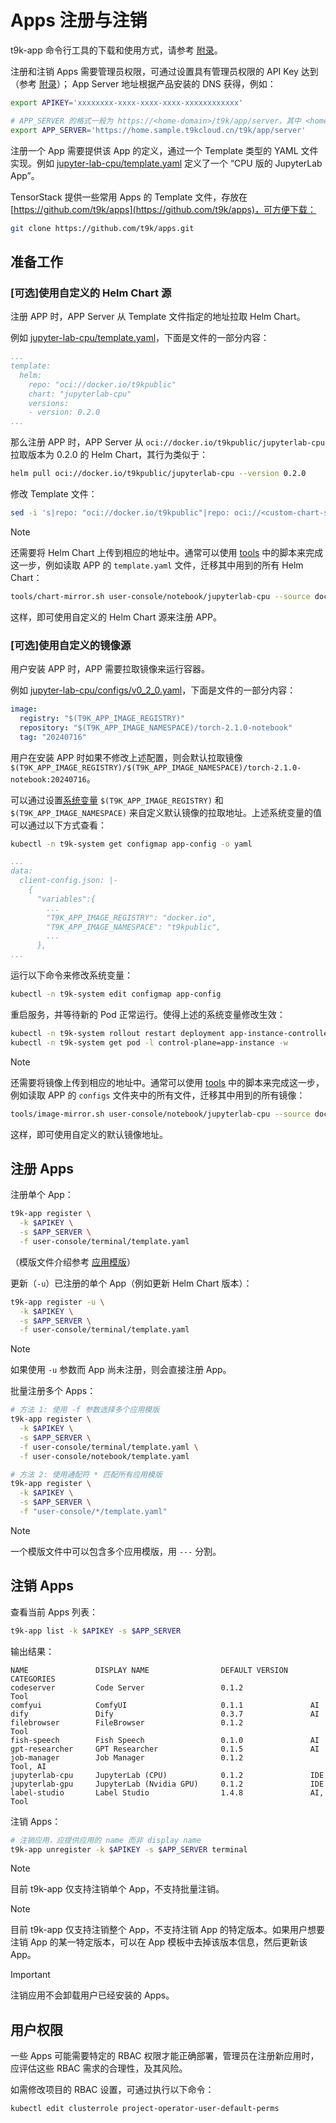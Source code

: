 # Apps 注册与注销

t9k-app 命令行工具的下载和使用方式，请参考 [附录](./appendix.md#命令行工具-----t9k-app)。

注册和注销 Apps 需要管理员权限，可通过设置具有管理员权限的 API Key 达到（参考 [附录](./appendix.md#获取管理员-api-key)）； App Server 地址根据产品安装的 DNS 获得，例如：

```bash
export APIKEY='xxxxxxxx-xxxx-xxxx-xxxx-xxxxxxxxxxxx'

# APP_SERVER 的格式一般为 https://<home-domain>/t9k/app/server，其中 <home-domain>，可从 User Console URL 中获取
export APP_SERVER='https://home.sample.t9kcloud.cn/t9k/app/server'
```

注册一个 App 需要提供该 App 的定义，通过一个 Template 类型的 YAML 文件实现。例如 [jupyter-lab-cpu/template.yaml](https://github.com/t9k/apps/blob/master/user-console/notebook/jupyter-lab-cpu/template.yaml) 定义了一个 “CPU 版的 JupyterLab App”。

TensorStack 提供一些常用 Apps 的 Template 文件，存放在 [https://github.com/t9k/apps](https://github.com/t9k/apps)，可方便下载：

```bash
git clone https://github.com/t9k/apps.git
```

## 准备工作

### [可选]使用自定义的 Helm Chart 源

注册 APP 时，APP Server 从 Template 文件指定的地址拉取 Helm Chart。

例如 [jupyter-lab-cpu/template.yaml](https://github.com/t9k/apps/blob/master/user-console/notebook/jupyter-lab-cpu/template.yaml)，下面是文件的一部分内容：

```yaml
...
template:
  helm: 
    repo: "oci://docker.io/t9kpublic"
    chart: "jupyterlab-cpu"
    versions:
    - version: 0.2.0
...
```

那么注册 APP 时，APP Server 从 `oci://docker.io/t9kpublic/jupyterlab-cpu` 拉取版本为 0.2.0 的 Helm Chart，其行为类似于：

```bash
helm pull oci://docker.io/t9kpublic/jupyterlab-cpu --version 0.2.0
```

修改 Template 文件：

```bash
sed -i 's|repo: "oci://docker.io/t9kpublic"|repo: oci://<custom-chart-source>|g' <template-file>
```

> [!NOTE]
> 还需要将 Helm Chart 上传到相应的地址中。通常可以使用 [tools](https://github.com/t9k/apps/blob/master/tools) 中的脚本来完成这一步，例如读取 APP 的 `template.yaml` 文件，迁移其中用到的所有 Helm Chart：
>
> ```bash
> tools/chart-mirror.sh user-console/notebook/jupyterlab-cpu --source docker.io/t9kpublic --target <custom-chart-source>
> ```

这样，即可使用自定义的 Helm Chart 源来注册 APP。

### [可选]使用自定义的镜像源

用户安装 APP 时，APP 需要拉取镜像来运行容器。

例如 [jupyter-lab-cpu/configs/v0_2_0.yaml](https://github.com/t9k/apps/blob/master/user-console/notebook/jupyter-lab-cpu/configs/v0_2_0.yaml)，下面是文件的一部分内容：

```yaml
image:
  registry: "$(T9K_APP_IMAGE_REGISTRY)"
  repository: "$(T9K_APP_IMAGE_NAMESPACE)/torch-2.1.0-notebook"
  tag: "20240716"
```

用户在安装 APP 时如果不修改上述配置，则会默认拉取镜像 `$(T9K_APP_IMAGE_REGISTRY)/$(T9K_APP_IMAGE_NAMESPACE)/torch-2.1.0-notebook:20240716`。

可以通过设置[系统变量](./template.md#系统变量) `$(T9K_APP_IMAGE_REGISTRY)` 和 `$(T9K_APP_IMAGE_NAMESPACE)` 来自定义默认镜像的拉取地址。上述系统变量的值可以通过以下方式查看：

```bash
kubectl -n t9k-system get configmap app-config -o yaml
```

```yaml
...
data:
  client-config.json: |-
    {
      "variables":{
        ...
        "T9K_APP_IMAGE_REGISTRY": "docker.io",
        "T9K_APP_IMAGE_NAMESPACE": "t9kpublic",
        ...
      },
...
```

运行以下命令来修改系统变量：

```bash
kubectl -n t9k-system edit configmap app-config
```

重启服务，并等待新的 Pod 正常运行。使得上述的系统变量修改生效：

```bash
kubectl -n t9k-system rollout restart deployment app-instance-controller-manager
kubectl -n t9k-system get pod -l control-plane=app-instance -w
```

> [!NOTE]
> 还需要将镜像上传到相应的地址中。通常可以使用 [tools](https://github.com/t9k/apps/blob/master/tools) 中的脚本来完成这一步，例如读取 APP 的 `configs` 文件夹中的所有文件，迁移其中用到的所有镜像：
>
> ```bash
> tools/image-mirror.sh user-console/notebook/jupyterlab-cpu --source docker.io/t9kpublic --target <custom-image-source>
> ```

这样，即可使用自定义的默认镜像地址。

## 注册 Apps

注册单个 App：

```bash
t9k-app register \
  -k $APIKEY \
  -s $APP_SERVER \
  -f user-console/terminal/template.yaml
```

（模版文件介绍参考 [应用模版](./template.md#应用模版)）

更新（`-u`）已注册的单个 App（例如更新 Helm Chart 版本）：

```bash
t9k-app register -u \
  -k $APIKEY \
  -s $APP_SERVER \
  -f user-console/terminal/template.yaml
```

> [!NOTE]
> 如果使用 `-u` 参数而 App 尚未注册，则会直接注册 App。

批量注册多个 Apps：

```bash
# 方法 1: 使用 -f 参数选择多个应用模版
t9k-app register \
  -k $APIKEY \
  -s $APP_SERVER \
  -f user-console/terminal/template.yaml \
  -f user-console/notebook/template.yaml

# 方法 2: 使用通配符 * 匹配所有应用模版
t9k-app register \
  -k $APIKEY \
  -s $APP_SERVER \
  -f "user-console/*/template.yaml"
```

> [!NOTE]
> 一个模版文件中可以包含多个应用模版，用 `---` 分割。

## 注销 Apps

查看当前 Apps 列表：

```bash
t9k-app list -k $APIKEY -s $APP_SERVER
```

输出结果：

```
NAME               DISPLAY NAME                DEFAULT VERSION     CATEGORIES
codeserver         Code Server                 0.1.2               Tool
comfyui            ComfyUI                     0.1.1               AI
dify               Dify                        0.3.7               AI
filebrowser        FileBrowser                 0.1.2               Tool
fish-speech        Fish Speech                 0.1.0               AI
gpt-researcher     GPT Researcher              0.1.5               AI
job-manager        Job Manager                 0.1.2               Tool, AI
jupyterlab-cpu     JupyterLab (CPU)            0.1.2               IDE
jupyterlab-gpu     JupyterLab (Nvidia GPU)     0.1.2               IDE
label-studio       Label Studio                1.4.8               AI, Tool
```

注销 Apps：

```bash
# 注销应用，应提供应用的 name 而非 display name
t9k-app unregister -k $APIKEY -s $APP_SERVER terminal
```

> [!NOTE]
> 目前 t9k-app 仅支持注销单个 App，不支持批量注销。

> [!NOTE]
> 目前 t9k-app 仅支持注销整个 App，不支持注销 App 的特定版本。如果用户想要注销 App 的某一特定版本，可以在 App 模板中去掉该版本信息，然后更新该 App。

> [!IMPORTANT]
> 注销应用不会卸载用户已经安装的 Apps。

## 用户权限

一些 Apps 可能需要特定的 RBAC 权限才能正确部署，管理员在注册新应用时，应评估这些 RBAC 需求的合理性，及其风险。

如需修改项目的 RBAC 设置，可通过执行以下命令：

```bash
kubectl edit clusterrole project-operator-user-default-perms
```
